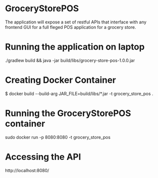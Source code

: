 # GroceryStorePOS
The application will expose a set of restful APIs that interface with any frontend GUI for a full fleged POS application for a grocery store.

# Running the application on laptop
./gradlew build && java -jar build/libs/grocery-store-pos-1.0.0.jar

# Creating Docker Container
$ docker build --build-arg JAR_FILE=build/libs/*.jar -t grocery_store_pos .

# Running the GroceryStorePOS container
sudo docker run -p 8080:8080 -t grocery_store_pos

# Accessing the API
http://localhost:8080/

